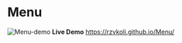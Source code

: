 # Menu
![Menu-demo](https://user-images.githubusercontent.com/100797809/167251509-19bc5533-c74b-4658-a51a-de452341cbee.png)
**Live Demo** https://rzvkoli.github.io/Menu/
